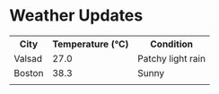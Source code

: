 # Weather Updates

<!-- WEATHER-UPDATE-START -->
<table><tr><th>City</th><th>Temperature (°C)</th><th>Condition</th></tr><tr><td>Valsad</td><td>27.0</td><td>Patchy light rain</td></tr><tr><td>Boston</td><td>38.3</td><td>Sunny</td></tr><tr><td></td><td></td><td></td></tr></table>
<!-- WEATHER-UPDATE-END -->

